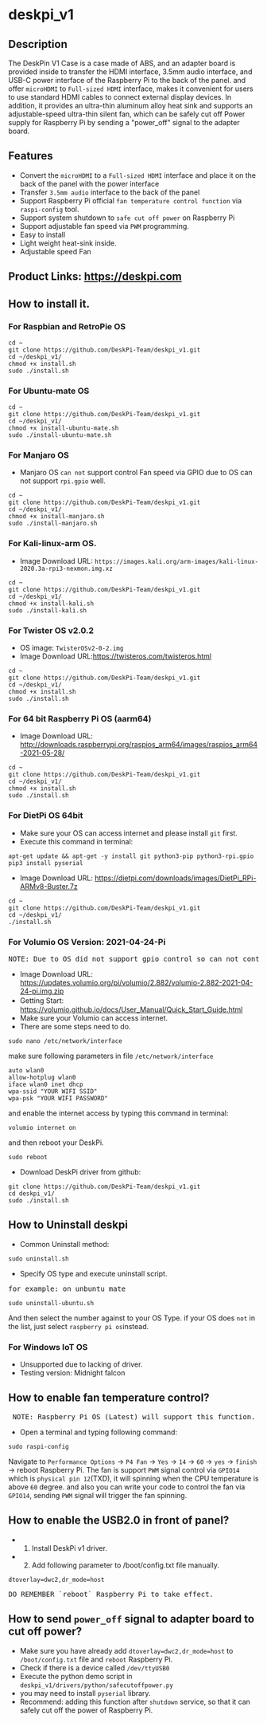 # deskpi_v1
## Description 
The DeskPin V1 Case is a case made of ABS, and an adapter board is provided inside to transfer the HDMI interface, 3.5mm audio interface, and USB-C power interface of the Raspberry Pi to the back of the panel.
and offer `microHDMI` to `Full-sized HDMI` interface, makes it convenient for users to use standard HDMI cables to connect external display devices. 
In addition, it provides an ultra-thin aluminum alloy heat sink and supports an adjustable-speed ultra-thin silent fan, which can be safely cut off Power supply for Raspberry Pi  by sending a "power_off" signal to the adapter board.
## Features
* Convert the `microHDMI` to a `Full-sized HDMI` interface and place it on the back of the panel with the power interface
* Transfer `3.5mm audio` interface to the back of the panel
* Support Raspberry Pi official `fan temperature control function` via `raspi-config` tool.
* Support system shutdown to `safe cut off power` on Raspberry Pi 
* Support adjustable fan speed via `PWM` programming.
* Easy to install 
* Light weight heat-sink inside.
* Adjustable speed Fan
## Product Links: https://deskpi.com

## How to install it.

### For Raspbian and RetroPie OS
```
cd ~
git clone https://github.com/DeskPi-Team/deskpi_v1.git
cd ~/deskpi_v1/
chmod +x install.sh
sudo ./install.sh
```

### For Ubuntu-mate OS
```
cd ~
git clone https://github.com/DeskPi-Team/deskpi_v1.git
cd ~/deskpi_v1/
chmod +x install-ubuntu-mate.sh
sudo ./install-ubuntu-mate.sh
```

### For Manjaro OS
* Manjaro OS `can not` support control Fan speed via GPIO due to OS can not support `rpi.gpio` well.
```
cd ~
git clone https://github.com/DeskPi-Team/deskpi_v1.git
cd ~/deskpi_v1/
chmod +x install-manjaro.sh
sudo ./install-manjaro.sh
```

### For Kali-linux-arm OS.
* Image Download URL: `https://images.kali.org/arm-images/kali-linux-2020.3a-rpi3-nexmon.img.xz`

```
cd ~
git clone https://github.com/DeskPi-Team/deskpi_v1.git
cd ~/deskpi_v1/
chmod +x install-kali.sh
sudo ./install-kali.sh
```

### For Twister OS v2.0.2
* OS image: `TwisterOSv2-0-2.img`
* Image Download URL:https://twisteros.com/twisteros.html <br>
```
cd ~
git clone https://github.com/DeskPi-Team/deskpi_v1.git
cd ~/deskpi_v1/
chmod +x install.sh
sudo ./install.sh
```

### For 64 bit Raspberry Pi OS (aarm64)
* Image Download URL: http://downloads.raspberrypi.org/raspios_arm64/images/raspios_arm64-2021-05-28/
```
cd ~
git clone https://github.com/DeskPi-Team/deskpi_v1.git
cd ~/deskpi_v1/
chmod +x install.sh
sudo ./install.sh
```

### For DietPi OS 64bit 
* Make sure your OS can access internet and please install `git` first.
* Execute this command in terminal:
```
apt-get update && apt-get -y install git python3-pip python3-rpi.gpio
pip3 install pyserial
```
* Image Download URL:  https://dietpi.com/downloads/images/DietPi_RPi-ARMv8-Buster.7z
```
cd ~
git clone https://github.com/DeskPi-Team/deskpi_v1.git
cd ~/deskpi_v1/
./install.sh
```

### For Volumio OS Version: 2021-04-24-Pi
<pre>NOTE: Due to OS did not support gpio control so can not control fan via PWM signal, so the fan will be at 100% speed spinning.</pre> 
* Image Download URL: https://updates.volumio.org/pi/volumio/2.882/volumio-2.882-2021-04-24-pi.img.zip
* Getting Start:　https://volumio.github.io/docs/User_Manual/Quick_Start_Guide.html
* Make sure your Volumio can access internet. 
* There are some steps need to do.
```
sudo nano /etc/network/interface
```
make sure following parameters in file `/etc/network/interface` 
```
auto wlan0 
allow-hotplug wlan0 
iface wlan0 inet dhcp
wpa-ssid "YOUR WIFI SSID"
wpa-psk "YOUR WIFI PASSWORD"
```
and enable the internet access by typing this command in terminal:
```
volumio internet on
```
and then reboot your DeskPi.
```
sudo reboot
```
* Download DeskPi driver from github:
```
git clone https://github.com/DeskPi-Team/deskpi_v1.git
cd deskpi_v1/
sudo ./install.sh
```

## How to Uninstall deskpi
* Common Uninstall method:
```
sudo uninstall.sh
```

* Specify OS type and execute uninstall script.
<pre>for example: on unbuntu mate</pre>

```
sudo uninstall-ubuntu.sh
```
And then select the number against to your OS Type. if your OS does `not` in the list, just select `raspberry pi os`instead. 

### For Windows IoT OS
* Unsupported due to lacking of driver.
* Testing version: Midnight falcon

## How to enable fan temperature control? 
<pre> NOTE: Raspberry Pi OS (Latest) will support this function.</pre>
* Open a terminal and typing following command:
```
sudo raspi-config 
```

Navigate to `Performance Options` -> `P4 Fan` -> `Yes` -> `14` -> `60` -> `yes` -> `finish` -> reboot Raspberry Pi.
The fan is support `PWM` signal control via `GPIO14` which is `physical pin 12`(TXD), it will spinning when the CPU temperature is above `60` degree.
and also you can write your code to control the fan via `GPIO14`, sending `PWM` signal will trigger the fan spinning.

## How to enable the USB2.0 in front of panel?
* 1. Install DeskPi v1 driver.
* 2. Add following parameter to /boot/config.txt file manually.
```
dtoverlay=dwc2,dr_mode=host
```

<pre>DO REMEMBER `reboot` Raspberry Pi to take effect.</pre>

## How to send `power_off` signal to adapter board to cut off power?
* Make sure you have already add `dtoverlay=dwc2,dr_mode=host` to `/boot/config.txt` file and `reboot` Raspberry Pi.
* Check if there is a device called `/dev/ttyUSB0`
* Execute the python demo script in `deskpi_v1/drivers/python/safecutoffpower.py` 
* you may need to install `pyserial` library.
* Recommend: adding this function after `shutdown` service, so that it can safely cut off the power of Raspberry Pi.  
